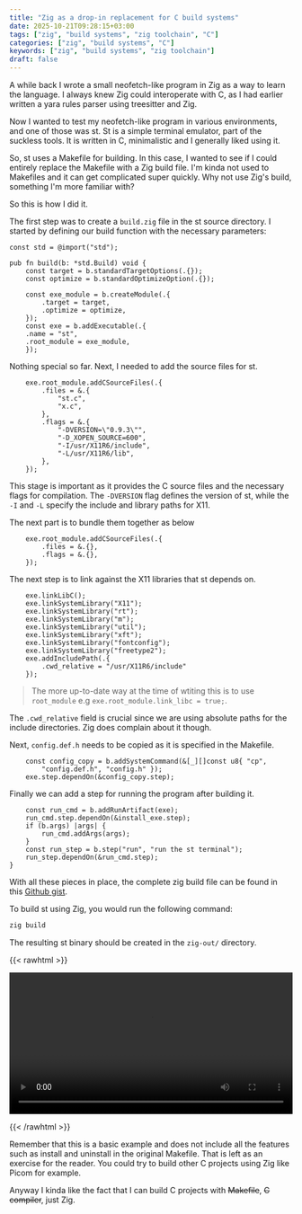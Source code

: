 ```yaml
---
title: "Zig as a drop-in replacement for C build systems"
date: 2025-10-21T09:28:15+03:00
tags: ["zig", "build systems", "zig toolchain", "C"]
categories: ["zig", "build systems", "C"]
keywords: ["zig", "build systems", "zig toolchain"]
draft: false
---
```


A while back I wrote a small neofetch-like program in Zig as a way to learn the
language. I always knew Zig could interoperate with C, as I had earlier written
a yara rules parser using treesitter and Zig. 

Now I wanted to test my neofetch-like program in various environments, and one 
of those was st. St is a simple terminal emulator, part of the suckless
tools. It is written in C, minimalistic and I generally liked using it.

So, st uses a Makefile for building. In this case, I wanted to see if I could
entirely replace the Makefile with a Zig build file. I'm kinda not used to Makefiles
and it can get complicated super quickly. Why not use Zig's build, something I'm
more familiar with?

So this is how I did it.

The first step was to create a `build.zig` file in the st source directory.
I started by defining our build function with the necessary parameters:

```zig
const std = @import("std");

pub fn build(b: *std.Build) void {
    const target = b.standardTargetOptions(.{});
    const optimize = b.standardOptimizeOption(.{});

    const exe_module = b.createModule(.{
        .target = target,
        .optimize = optimize,
    });
    const exe = b.addExecutable(.{
	.name = "st",
	.root_module = exe_module,
    });
```

Nothing special so far. Next, I needed to add the source files for st.

```zig
    exe.root_module.addCSourceFiles(.{
        .files = &.{
            "st.c",
            "x.c",
        },
        .flags = &.{
            "-DVERSION=\"0.9.3\"",
            "-D_XOPEN_SOURCE=600",
            "-I/usr/X11R6/include",
            "-L/usr/X11R6/lib",
        },
    });
```

This stage is important as it provides the C source files and the necessary flags
for compilation. The `-DVERSION` flag defines the version of st, while the
`-I` and `-L` specify the include and library paths for X11.

The next part is to bundle them together as below

```zig
    exe.root_module.addCSourceFiles(.{
        .files = &.{},
        .flags = &.{},
    });
```

The next step is to link against the X11 libraries that st depends on.

```zig
    exe.linkLibC();
    exe.linkSystemLibrary("X11");
    exe.linkSystemLibrary("rt");
    exe.linkSystemLibrary("m");
    exe.linkSystemLibrary("util");
    exe.linkSystemLibrary("xft");
    exe.linkSystemLibrary("fontconfig");
    exe.linkSystemLibrary("freetype2");
    exe.addIncludePath(.{ 
        .cwd_relative = "/usr/X11R6/include" 
    });
```

> The more up-to-date way at the time of wtiting this is to use `root_module` e.g
> `exe.root_module.link_libc = true;`.


The `.cwd_relative` field is crucial since we are using absolute paths for the
include directories. Zig does complain about it though.

Next, `config.def.h` needs to be copied as it is specified in the Makefile.

```zig
    const config_copy = b.addSystemCommand(&[_][]const u8{ "cp", 
        "config.def.h", "config.h" });
    exe.step.dependOn(&config_copy.step);
```
Finally we can add a step for running the program after building it.

```zig
    const run_cmd = b.addRunArtifact(exe);
    run_cmd.step.dependOn(&install_exe.step);
    if (b.args) |args| {
        run_cmd.addArgs(args);
    }
    const run_step = b.step("run", "run the st terminal");
    run_step.dependOn(&run_cmd.step);
}
```

With all these pieces in place, the complete zig build file can be found in this
[Github gist](https://gist.github.com/pop-ecx/1b52d05cf2b38c075b0fbcce9f7157d9).

To build st using Zig, you would run the following command:

```bash
zig build
```
The resulting st binary should be created in the `zig-out/` directory.

{{< rawhtml >}} 

<video width=100% controls autoplay>
    <source src="/videos/zig-builds-st.mp4" type="video/mp4">
    Your browser does not support the video tag.  
</video>

{{< /rawhtml >}}


Remember that this is a basic example and does not include all the features such
as install and uninstall in the original Makefile. That is left as an exercise 
for the reader. You could try to build other C projects using Zig like Picom for example.

Anyway I kinda like the fact that I can build C projects with ~~Makefile~~, 
~~C compiler~~, just Zig.
